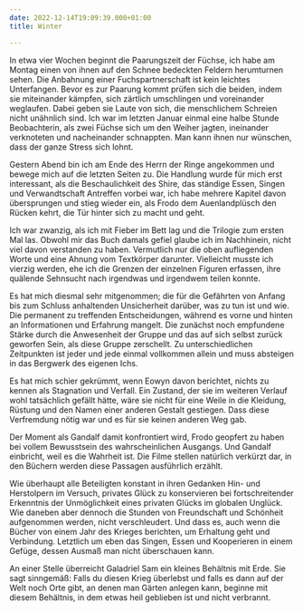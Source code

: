 ```yaml
---
date: 2022-12-14T19:09:39.000+01:00
title: Winter

---
```

In etwa vier Wochen beginnt die Paarungszeit der Füchse, ich habe am Montag einen von ihnen auf den Schnee bedeckten Feldern herumturnen sehen. Die Anbahnung einer Fuchspartnerschaft ist kein leichtes Unterfangen. Bevor es zur Paarung kommt prüfen sich die beiden, indem sie miteinander kämpfen, sich zärtlich umschlingen und voreinander weglaufen. Dabei geben sie Laute von sich, die menschlichem Schreien nicht unähnlich sind. Ich war im letzten Januar einmal eine halbe Stunde Beobachterin, als zwei Füchse sich um den Weiher jagten, ineinander verknoteten und nacheinander schnappten. Man kann ihnen nur wünschen, dass der ganze Stress sich lohnt.

Gestern Abend bin ich am Ende des Herrn der Ringe angekommen und bewege mich auf die letzten Seiten zu. Die Handlung wurde für mich erst interessant, als die Beschaulichkeit des Shire, das ständige Essen, Singen und Verwandtschaft Antreffen vorbei war, ich habe mehrere Kapitel davon übersprungen und stieg wieder ein, als Frodo dem Auenlandplüsch den Rücken kehrt, die Tür hinter sich zu macht und geht.

Ich war zwanzig, als ich mit Fieber im Bett lag und die Trilogie zum ersten Mal las. Obwohl mir das Buch damals gefiel glaube ich im Nachhinein, nicht viel davon verstanden zu haben. Vermutlich nur die oben aufliegenden Worte und eine Ahnung vom Textkörper darunter. Vielleicht musste ich vierzig werden, ehe ich die Grenzen der einzelnen Figuren erfassen, ihre quälende Sehnsucht nach irgendwas und irgendwem teilen konnte.

Es hat mich diesmal sehr mitgenommen; die für die Gefährten von Anfang bis zum Schluss anhaltenden Unsicherheit darüber, was zu tun ist und wie. Die permanent zu treffenden Entscheidungen, während es vorne und hinten an Informationen und Erfahrung mangelt. Die zunächst noch empfundene Stärke durch die Anwesenheit der Gruppe und das auf sich selbst zurück geworfen Sein, als diese Gruppe zerschellt. Zu unterschiedlichen Zeitpunkten ist jeder und jede einmal vollkommen allein und muss absteigen in das Bergwerk des eigenen Ichs.

Es hat mich schier gekrümmt, wenn Eowyn davon berichtet, nichts zu kennen als Stagnation und Verfall. Ein Zustand, der sie im weiteren Verlauf wohl tatsächlich gefällt hätte, wäre sie nicht für eine Weile in die Kleidung, Rüstung und den Namen einer anderen Gestalt gestiegen. Dass diese Verfremdung nötig war und es für sie keinen anderen Weg gab.

Der Moment als Gandalf damit konfrontiert wird, Frodo geopfert zu haben bei vollem Bewusstsein des wahrscheinlichen Ausgangs. Und Gandalf einbricht, weil es die Wahrheit ist. Die Filme stellen natürlich verkürzt dar, in den Büchern werden diese Passagen ausführlich erzählt.

Wie überhaupt alle Beteiligten konstant in ihren Gedanken Hin- und Herstolpern im Versuch, privates Glück zu konservieren bei fortschreitender Erkenntnis der Unmöglichkeit eines privaten Glücks im globalen Unglück. Wie daneben aber dennoch die Stunden von Freundschaft und Schönheit aufgenommen werden, nicht verschleudert. Und dass es, auch wenn die Bücher von einem Jahr des Krieges berichten, um Erhaltung geht und Verbindung. Letztlich um eben das Singen, Essen und Kooperieren in einem Gefüge, dessen Ausmaß man nicht überschauen kann.

An einer Stelle überreicht Galadriel Sam ein kleines Behältnis mit Erde. Sie sagt sinngemäß: Falls du diesen Krieg überlebst und falls es dann auf der Welt noch Orte gibt, an denen man Gärten anlegen kann, beginne mit diesem Behältnis, in dem etwas heil geblieben ist und nicht verbrannt.